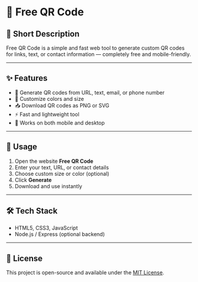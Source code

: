 # 🔳 Free QR Code

## 📝 Short Description
Free QR Code is a simple and fast web tool to generate custom QR codes for links, text, or contact information — completely free and mobile-friendly.

---

## ✨ Features
- 🔗 Generate QR codes from URL, text, email, or phone number  
- 🎨 Customize colors and size  
- 📥 Download QR codes as PNG or SVG  
- ⚡ Fast and lightweight tool  
- 📱 Works on both mobile and desktop  

---

## 🚀 Usage
1. Open the website **Free QR Code**  
2. Enter your text, URL, or contact details  
3. Choose custom size or color (optional)  
4. Click **Generate**  
5. Download and use instantly  

---

## 🛠️ Tech Stack
- HTML5, CSS3, JavaScript  
- Node.js / Express (optional backend)  

---

## 📄 License
This project is open-source and available under the [MIT License](LICENSE).
